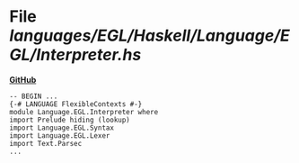 # File _languages/EGL/Haskell/Language/EGL/Interpreter.hs_
**[GitHub](https://github.com/softlang/yas/blob/master/languages/EGL/Haskell/Language/EGL/Interpreter.hs)**
```
-- BEGIN ...
{-# LANGUAGE FlexibleContexts #-}
module Language.EGL.Interpreter where
import Prelude hiding (lookup)
import Language.EGL.Syntax
import Language.EGL.Lexer
import Text.Parsec
...
```
